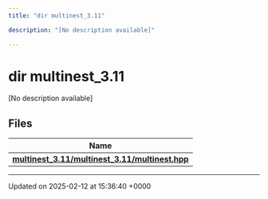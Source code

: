 ```yaml
---
title: "dir multinest_3.11"

description: "[No description available]"

---
```


# dir multinest_3.11

[No description available]

## Files

| Name           |
| -------------- |
| **[multinest_3.11/multinest_3.11/multinest.hpp](/documentation/code/files/multinest__3_811_2multinest_8hpp/#file-multinest-3-11-multinest-3-11-multinest-hpp)**  |






-------------------------------

Updated on 2025-02-12 at 15:36:40 +0000
